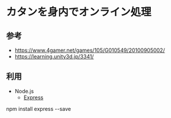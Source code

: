 # カタンを身内でオンライン処理

## 参考
- https://www.4gamer.net/games/105/G010549/20100905002/
- https://learning.unity3d.jp/3341/

## 利用

- Node.js
  - [Express](https://expressjs.com/ja/)

npm install express --save